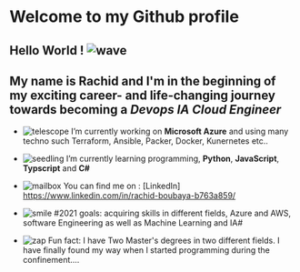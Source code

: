 

# Welcome to my Github profile



## Hello World ! ![wave](https://github.githubassets.com/images/icons/emoji/unicode/1f44b.png)




 ## My name is **Rachid** and I'm in the beginning of my exciting career- and life-changing journey towards becoming a ***Devops IA Cloud Engineer*** ##
 

-   ![telescope](https://github.githubassets.com/images/icons/emoji/unicode/1f52d.png)  I’m currently working on **Microsoft Azure** and using many techno such Terraform, Ansible, Packer, Docker, Kunernetes etc..
    
-   ![seedling](https://github.githubassets.com/images/icons/emoji/unicode/1f331.png)  I’m currently learning programming,  **Python**,  **JavaScript**,  **Typscript** and **C#**

-   ![mailbox](https://github.githubassets.com/images/icons/emoji/unicode/1f4eb.png)  You can find me on :  [LinkedIn]
https://www.linkedin.com/in/rachid-boubaya-b763a859/
    

-   ![smile](https://github.githubassets.com/images/icons/emoji/unicode/1f604.png) #2021 goals: acquiring skills in different fields, Azure and AWS, software Engineering as well as Machine Learning and IA#
    
-   ![zap](https://github.githubassets.com/images/icons/emoji/unicode/26a1.png)  Fun fact: I have Two Master's degrees in two different fields. I have finally found my way when I started programming during the confinement....
    
